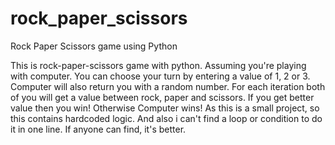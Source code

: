 # rock_paper_scissors
Rock Paper Scissors game using Python

This is rock-paper-scissors game with python.
Assuming you're playing with computer.
You can choose your turn by entering a value of 1, 2 or 3.
Computer will also return you with a random number.
For each iteration both of you will get a value between rock, paper and scissors.
If you get better value then you win! Otherwise Computer wins!
As this is a small project, so this contains hardcoded logic. And also i can't find a loop or condition to do it in one line.
If anyone can find, it's better.
